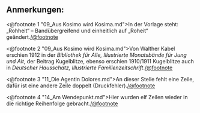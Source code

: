 Anmerkungen:
------------

<@footnote 1 "09_Aus Kosimo wird Kosima.md">In der Vorlage steht: „Rohheit“ –
Bandübergreifend und einheitlich auf „Roheit“ geändert.</@footnote>

<@footnote 2 "09_Aus Kosimo wird Kosima.md">Von Walther Kabel erschien 1912 in
der <em>Bibliothek für Alle, Illustrierte Monatsbände für Jung und Alt</em>, der Beitrag
Kugelblitze, ebenso erschien 1910/1911 Kugelblitze auch in <em>Deutscher
Hausschatz, Illustrierte Familienzeitschrift</em>.</@footnote>

<@footnote 3 "11_Die Agentin Dolores.md">An dieser Stelle fehlt eine Zeile,
dafür ist eine andere Zeile doppelt (Druckfehler).</@footnote>

<@footnote 4 "14_Am Wendepunkt.md">Hier wurden elf Zeilen wieder in die
richtige Reihenfolge gebracht.</@footnote>

